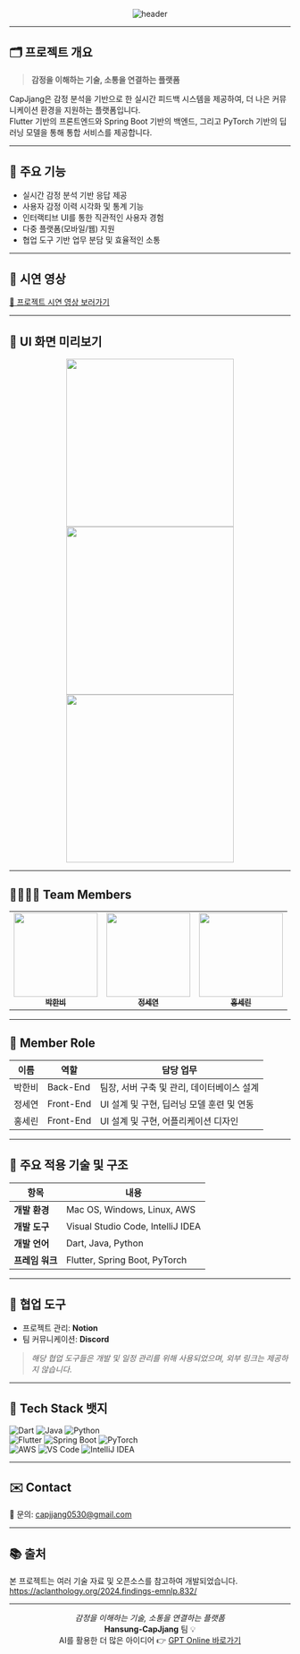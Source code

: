 <div align="center">

![header](https://capsule-render.vercel.app/api?type=waving&color=gradient&height=200&text=Welcome!%20We're%20Team:CapJjang👋&fontSize=40)<br>

</div>

---

## 🗂️ 프로젝트 개요

> **감정을 이해하는 기술, 소통을 연결하는 플랫폼**

CapJjang은 감정 분석을 기반으로 한 실시간 피드백 시스템을 제공하여, 더 나은 커뮤니케이션 환경을 지원하는 플랫폼입니다.  
Flutter 기반의 프론트엔드와 Spring Boot 기반의 백엔드, 그리고 PyTorch 기반의 딥러닝 모델을 통해 통합 서비스를 제공합니다.

---

## 🔑 주요 기능

- 실시간 감정 분석 기반 응답 제공
- 사용자 감정 이력 시각화 및 통계 기능
- 인터랙티브 UI를 통한 직관적인 사용자 경험
- 다중 플랫폼(모바일/웹) 지원
- 협업 도구 기반 업무 분담 및 효율적인 소통

---

## 🎥 시연 영상

[🔗 프로젝트 시연 영상 보러가기](https://your-demo-video-link.com)

---

## 📸 UI 화면 미리보기

<div align="center">
  <img src="https://your-image-link.com/ui1.png" width="300"/>
  <img src="https://your-image-link.com/ui2.png" width="300"/>
  <img src="https://your-image-link.com/ui3.png" width="300"/>
</div>

---

## 👨‍👩‍👧‍👧 Team Members

<table>
  <tbody>
    <tr>
      <td align="center"><a href="https://github.com/Park-Han-bi"><img src="https://avatars.githubusercontent.com/u/146988153?v=4" width="150px;" alt=""/><br /><sub><b>박한비</b></sub></a><br /></td>
      <td align="center"><a href="https://github.com/sseyeonn"><img src="https://github.com/user-attachments/assets/ccff23b6-873c-4a70-b58a-a1038c6de7d6" width="150px;" alt=""/><br /><sub><b>정세연</b></sub></a><br /></td>
      <td align="center"><a href="https://github.com/tpfls"><img src="https://avatars.githubusercontent.com/u/165572388?v=4" width="150px;" alt=""/><br /><sub><b>홍세린</b></sub></a><br /></td>
    </tr>
  </tbody>
</table>

---

## 👥 Member Role

| 이름 | 역할 | 담당 업무 |
|------|------|------------|
| 박한비 | Back-End | 팀장, 서버 구축 및 관리, 데이터베이스 설계 |
| 정세연 | Front-End | UI 설계 및 구현, 딥러닝 모델 훈련 및 연동 |
| 홍세린 | Front-End | UI 설계 및 구현, 어플리케이션 디자인 |

---

## 🧰 주요 적용 기술 및 구조

| 항목 | 내용 |
|------|------|
| **개발 환경** | Mac OS, Windows, Linux, AWS |
| **개발 도구** | Visual Studio Code, IntelliJ IDEA |
| **개발 언어** | Dart, Java, Python |
| **프레임 워크** | Flutter, Spring Boot, PyTorch |

---

## 📎 협업 도구

- 프로젝트 관리: **Notion**
- 팀 커뮤니케이션: **Discord**

> *해당 협업 도구들은 개발 및 일정 관리를 위해 사용되었으며, 외부 링크는 제공하지 않습니다.*

---

## 🔧 Tech Stack 뱃지

![Dart](https://img.shields.io/badge/Dart-0175C2?style=for-the-badge&logo=dart&logoColor=white)
![Java](https://img.shields.io/badge/Java-007396?style=for-the-badge&logo=java&logoColor=white)
![Python](https://img.shields.io/badge/Python-3776AB?style=for-the-badge&logo=python&logoColor=white)
<br>
![Flutter](https://img.shields.io/badge/Flutter-02569B?style=for-the-badge&logo=flutter&logoColor=white)
![Spring Boot](https://img.shields.io/badge/SpringBoot-6DB33F?style=for-the-badge&logo=springboot&logoColor=white)
![PyTorch](https://img.shields.io/badge/PyTorch-EE4C2C?style=for-the-badge&logo=pytorch&logoColor=white)
<br>
![AWS](https://img.shields.io/badge/AWS-232F3E?style=for-the-badge&logo=amazonaws&logoColor=white)
![VS Code](https://img.shields.io/badge/VSCode-007ACC?style=for-the-badge&logo=visualstudiocode&logoColor=white)
![IntelliJ IDEA](https://img.shields.io/badge/IntelliJIDEA-000000?style=for-the-badge&logo=intellijidea&logoColor=white)

---

## ✉️ Contact

📮 문의: [capjjang0530@gmail.com](mailto:capjjang0530@gmail.com)

---

## 📚 출처

본 프로젝트는 여러 기술 자료 및 오픈소스를 참고하여 개발되었습니다.  
<https://aclanthology.org/2024.findings-emnlp.832/>

---

<div align="center">

_감정을 이해하는 기술, 소통을 연결하는 플랫폼_  
**Hansung-CapJjang** 팀 💡  
AI를 활용한 더 많은 아이디어 👉 [GPT Online 바로가기](https://gptonline.ai/ko/)

</div>
